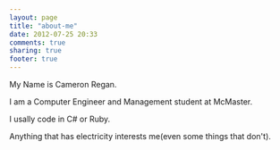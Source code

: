 ```yaml
---
layout: page
title: "about-me"
date: 2012-07-25 20:33
comments: true
sharing: true
footer: true
---
```


My Name is Cameron Regan.

I am a Computer Engineer and Management student at McMaster.

I usally code in C# or Ruby.

Anything that has electricity interests me(even some things that don't). 
